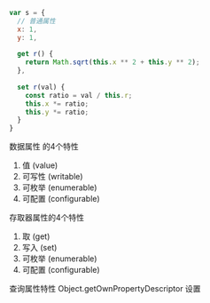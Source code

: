 ```js
var s = {
  // 普通属性
  x: 1,
  y: 1,
  
  get r() {
    return Math.sqrt(this.x ** 2 + this.y ** 2);
  },
  
  set r(val) {
    const ratio = val / this.r;
    this.x *= ratio;
    this.y *= ratio;
  }
}
```

数据属性 的4个特性
1. 值 (value)
2. 可写性 (writable)
3. 可枚举 (enumerable)
4. 可配置 (configurable)

存取器属性的4个特性
1. 取 (get)
2. 写入 (set)
3. 可枚举 (enumerable)
4. 可配置 (configurable)

查询属性特性
Object.getOwnPropertyDescriptor
设置
